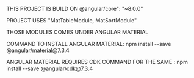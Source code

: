 
THIS PROJECT IS BUILD ON 
@angular/core": "~8.0.0"

PROJECT USES "MatTableModule, MatSortModule"

THOSE MODULES COMES UNDER ANGULAR MATERIAL

COMMAND TO INSTALL ANGULAR MATERIAL: npm install --save @angular/material@7.3.4

ANGULAR MATERIAL REQUIRES CDK 
COMMAND FOR THE SAME : npm install --save @angular/cdk@7.3.4

